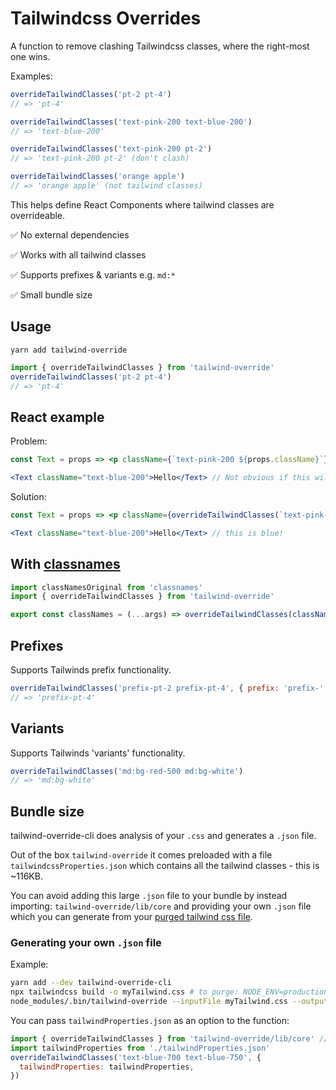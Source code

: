 # Tailwindcss Overrides

A function to remove clashing Tailwindcss classes, where the right-most one wins.

Examples:

```js
overrideTailwindClasses('pt-2 pt-4')
// => 'pt-4'

overrideTailwindClasses('text-pink-200 text-blue-200')
// => 'text-blue-200'

overrideTailwindClasses('text-pink-200 pt-2')
// => 'text-pink-200 pt-2' (don't clash)

overrideTailwindClasses('orange apple')
// => 'orange apple' (not tailwind classes)
```

This helps define React Components where tailwind classes are overrideable.

✅ No external dependencies

✅ Works with all tailwind classes

✅ Supports prefixes & variants e.g. `md:*`

✅ Small bundle size

## Usage

```
yarn add tailwind-override
```

```js
import { overrideTailwindClasses } from 'tailwind-override'
overrideTailwindClasses('pt-2 pt-4')
// => 'pt-4'
```

## React example

Problem:

```jsx
const Text = props => <p className={`text-pink-200 ${props.className}`}>{props.children}</p>

<Text className="text-blue-200">Hello</Text> // Not obvious if this will render pink or blue???
```

Solution:

```jsx
const Text = props => <p className={overrideTailwindClasses(`text-pink-200 ${props.className}`)}>{props.children}</p>

<Text className="text-blue-200">Hello</Text> // this is blue!
```

## With [classnames](https://github.com/JedWatson/classnames)

```js
import classNamesOriginal from 'classnames'
import { overrideTailwindClasses } from 'tailwind-override'

export const classNames = (...args) => overrideTailwindClasses(classNamesOriginal(...args))
```

## Prefixes

Supports Tailwinds prefix functionality.

```js
overrideTailwindClasses('prefix-pt-2 prefix-pt-4', { prefix: 'prefix-' })
// => 'prefix-pt-4'
```

## Variants

Supports Tailwinds 'variants' functionality.

```js
overrideTailwindClasses('md:bg-red-500 md:bg-white')
// => 'md:bg-white'
```

## Bundle size

tailwind-override-cli does analysis of your `.css` and generates a `.json` file.

Out of the box `tailwind-override` it comes preloaded with a file `tailwindcssProperties.json` which contains all the tailwind classes - this is ~116KB.

You can avoid adding this large `.json` file to your bundle by instead importing: `tailwind-override/lib/core` and providing your own `.json` file which you can generate from your [purged tailwind css file](https://tailwindcss.com/docs/optimizing-for-production).

### Generating your own `.json` file

Example:

```bash
yarn add --dev tailwind-override-cli
npx tailwindcss build -o myTailwind.css # to purge: NODE_ENV=production npx tailwindcss build -o myTailwind.css
node_modules/.bin/tailwind-override --inputFile myTailwind.css --outputFile tailwindProperties.json
```

You can pass `tailwindProperties.json` as an option to the function:

```js
import { overrideTailwindClasses } from 'tailwind-override/lib/core' // avoids default .json file
import tailwindProperties from './tailwindProperties.json'
overrideTailwindClasses('text-blue-700 text-blue-750', {
  tailwindProperties: tailwindProperties,
})
```
